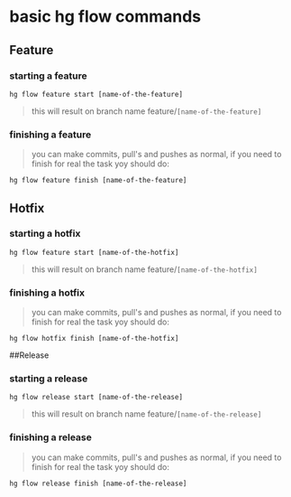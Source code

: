 # basic hg flow commands

## Feature

### starting a feature
```
hg flow feature start [name-of-the-feature]
```
> this will result on branch name feature/``[name-of-the-feature]``

### finishing a feature
> you can make commits, pull's and pushes as normal, if you need to finish for real the task yoy should do:

```
hg flow feature finish [name-of-the-feature]
```

## Hotfix

### starting a hotfix
```
hg flow feature start [name-of-the-hotfix]
```
> this will result on branch name feature/``[name-of-the-hotfix]``

### finishing a hotfix
> you can make commits, pull's and pushes as normal, if you need to finish for real the task yoy should do:

```
hg flow hotfix finish [name-of-the-hotfix]
```

##Release

### starting a release
```
hg flow release start [name-of-the-release]
```
> this will result on branch name feature/``[name-of-the-release]``

### finishing a release
> you can make commits, pull's and pushes as normal, if you need to finish for real the task yoy should do:

```
hg flow release finish [name-of-the-release]
```
